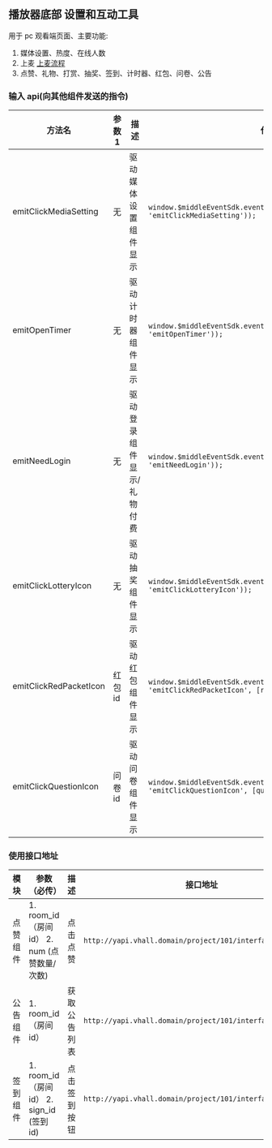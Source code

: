 ## 播放器底部 设置和互动工具

用于 pc 观看端页面、主要功能:

1. 媒体设置、热度、在线人数
2. 上麦 [上麦流程](http://wiki.vhallops.com/pages/viewpage.action?pageId=219611642)
3. 点赞、礼物、打赏、抽奖、签到、计时器、红包、问卷、公告

### 输入 api(向其他组件发送的指令)

| 方法名                 | 参数 1  | 描述                      | 代码块                                                                                                       |
| ---------------------- | ------- | ------------------------- | ------------------------------------------------------------------------------------------------------------ |
| emitClickMediaSetting  | 无      | 驱动媒体设置组件显示      | `window.$middleEventSdk.event.send(boxEventOpitons(this.cuid, 'emitClickMediaSetting'));`                    |
| emitOpenTimer          | 无      | 驱动计时器组件显示        | `window.$middleEventSdk.event.send(boxEventOpitons(this.cuid, 'emitOpenTimer'));`                            |
| emitNeedLogin          | 无      | 驱动登录组件显示/礼物付费 | `window.$middleEventSdk.event.send(boxEventOpitons(this.cuid, 'emitNeedLogin'));`                            |
| emitClickLotteryIcon   | 无      | 驱动抽奖组件显示          | `window.$middleEventSdk.event.send(boxEventOpitons(this.cuid, 'emitClickLotteryIcon'));`                     |
| emitClickRedPacketIcon | 红包 id | 驱动红包组件显示          | `window.$middleEventSdk.event.send(boxEventOpitons(this.cuid, 'emitClickRedPacketIcon', [redPacketId]));`    |
| emitClickQuestionIcon  | 问卷 id | 驱动问卷组件显示          | `window.$middleEventSdk.event.send(boxEventOpitons(this.cuid, 'emitClickQuestionIcon', [questionnaireId]));` |

### 使用接口地址

| 模块     | 参数（必传）                                 | 描述         | 接口地址                                                    |
| -------- | -------------------------------------------- | ------------ | ----------------------------------------------------------- |
| 点赞组件 | 1. room_id（房间 id） 2. num (点赞数量/次数) | 点击点赞     | `http://yapi.vhall.domain/project/101/interface/api/26295;` |
| 公告组件 | 1. room_id（房间 id）                        | 获取公告列表 | `http://yapi.vhall.domain/project/101/interface/api/27585`  |
| 签到组件 | 1. room_id（房间 id） 2. sign_id (签到 id)   | 点击签到按钮 | `http://yapi.vhall.domain/project/101/interface/api/25881`  |
